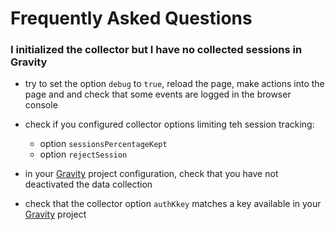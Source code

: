 # Frequently Asked Questions

### I initialized the collector but I have no collected sessions in Gravity

- try to set the option `debug` to `true`, reload the page, make actions into the page and
  and check that some events are logged in the browser console

- check if you configured collector options limiting teh session tracking:

  - option `sessionsPercentageKept`
  - option `rejectSession`

- in your [Gravity](https://gravity.smartesting.com) project configuration, check that you have not deactivated the data collection

- check that the collector option `authKkey` matches a key available in your [Gravity](https://gravity.smartesting.com) project 
